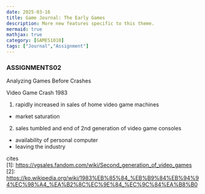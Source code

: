 ```yaml
---
date: 2025-03-16
title: Game Journal: The Early Games
description: More new features specific to this theme.
mermaid: true
mathjax: true
category: [GAMES1010]
tags: ["Journal","Assignment"]
---
```

### ASSIGNMENTS02
Analyzing Games Before Crashes     
   
Video Game Crash 1983    
1. rapidly increased in sales of home video game machines   
- market saturation   
   
2. sales tumbled and end of 2nd generation of video game consoles   
- availability of personal computer   
- leaving the industry
   
cites   
[1]: https://vgsales.fandom.com/wiki/Second_generation_of_video_games   
[2]: https://ko.wikipedia.org/wiki/1983%EB%85%84_%EB%B9%84%EB%94%94%EC%98%A4_%EA%B2%8C%EC%9E%84_%EC%9C%84%EA%B8%B0
